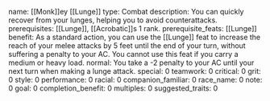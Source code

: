 name: [[Monk]]ey [[Lunge]]
type: Combat
description: You can quickly recover from your lunges, helping you to avoid counterattacks.
prerequisites: [[Lunge]], [[Acrobatic]]s 1 rank.
prerequisite_feats: [[Lunge]]
benefit: As a standard action, you can use the [[Lunge]] feat to increase the reach of your melee attacks by 5 feet until the end of your turn, without suffering a penalty to your AC. You cannot use this feat if you carry a medium or heavy load.
normal: You take a -2 penalty to your AC until your next turn when making a lunge attack.
special: 0
teamwork: 0
critical: 0
grit: 0
style: 0
performance: 0
racial: 0
companion_familiar: 0
race_name: 0
note: 0
goal: 0
completion_benefit: 0
multiples: 0
suggested_traits: 0
